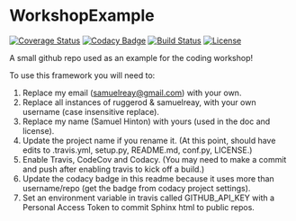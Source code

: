 # WorkshopExample

[![Coverage Status](https://codecov.io/gh/ruggerod/WorkshopExample/branch/master/graph/badge.svg)](https://codecov.io/gh/ruggerod/WorkshopExample)
[![Codacy Badge](https://api.codacy.com/project/badge/Grade/ea7ca374a79c4321952715a228a454f0)](https://www.codacy.com/app/samuelreay/WorkshopExample?utm_source=github.com&amp;utm_medium=referral&amp;utm_content=ruggerod/WorkshopExample&amp;utm_campaign=Badge_Grade)
[![Build Status](https://img.shields.io/travis/ruggerod/WorkshopExample.svg)](https://travis-ci.org/ruggerod/WorkshopExample)
[![License](http://img.shields.io/badge/license-MIT-blue.svg?style=flat)](https://github.com/ruggerod/blob/master/LICENSE)

A small github repo used as an example for the coding workshop!

To use this framework you will need to:


1. Replace my email (samuelreay@gmail.com) with your own.
2. Replace all instances of ruggerod & samuelreay, with your own username (case insensitive replace).
3. Replace my name (Samuel Hinton) with yours (used in the doc and license).
3. Update the project name if you rename it. (At this point, should have edits to .travis.yml, setup.py, README.md, conf.py, LICENSE.)
4. Enable Travis, CodeCov and Codacy. (You may need to make a commit and push after enabling travis to kick off a build.)
5. Update the codacy badge in this readme because it uses more than username/repo (get the badge from codacy project settings).
6. Set an environment variable in travis called GITHUB_API_KEY with a Personal Access Token to commit Sphinx html to public repos.